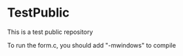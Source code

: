 # TestPublic
This is a test public repository

To run the form.c, you should add "-mwindows" to compile
